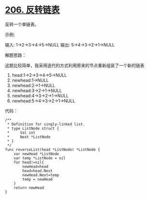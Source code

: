 # [206. 反转链表](https://leetcode-cn.com/problems/reverse-linked-list/)

反转一个单链表。

示例:

输入: 1->2->3->4->5->NULL
输出: 5->4->3->2->1->NULL

解题思路：

这题比较简单，我采用迭代的方式利用原来的节点重新组装了一个新的链表

1. head:1->2->3->4->5->NULL
2. newhead:1->NULL
3. newhead:2->1->NULL
4. newhead:3->2->1->NULL
5. newhead:4->3->2->1->NULL
6. newhead:5->4->3->2->1->NULL

代码：

```
/**
 * Definition for singly-linked list.
 * type ListNode struct {
 *     Val int
 *     Next *ListNode
 * }
 */
func reverseList(head *ListNode) *ListNode {
    var newHead *ListNode
    var temp *ListNode = nil
    for head!=nil{
        newHead=head
        head=head.Next
        newHead.Next=temp
        temp = newHead
    }
    return newHead
}
```